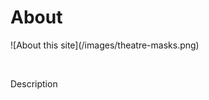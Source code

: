 <!-- ======================================================================
--- Search engine
title:          About
keywords:       about this site
description:    About this site.
--- Menu system
order:          100
text:           About
hidden:         false
umbel:          false
--- Page properties
id:             
document:       
layout:         
---$-left:         
searchable:     true
======================================================================= -->

# About

<div class="text-center">
![About this site](/images/theatre-masks.png)
</div>

<p>&nbsp;</p>

Description
